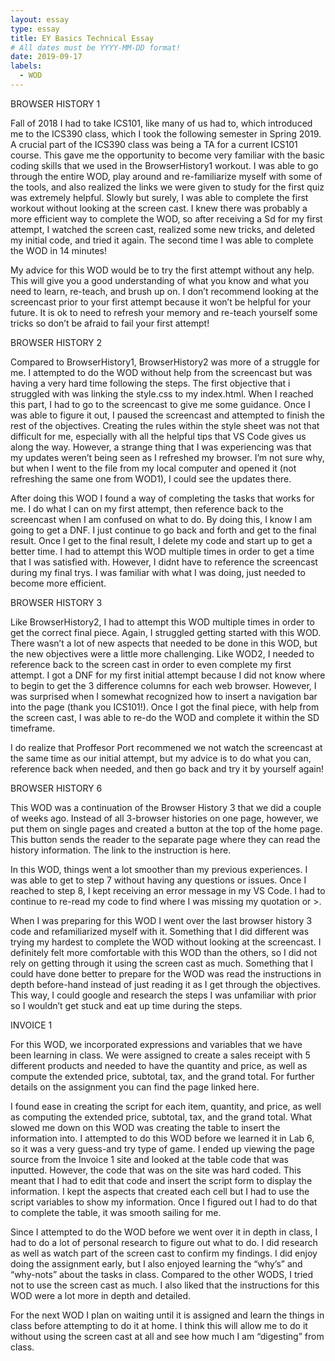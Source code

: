 ```yaml
---
layout: essay
type: essay
title: EY Basics Technical Essay
# All dates must be YYYY-MM-DD format!
date: 2019-09-17
labels:
  - WOD
---
```


BROWSER HISTORY 1

Fall of 2018 I had to take ICS101, like many of us had to, which introduced me to the ICS390 class, which I took the following semester in Spring 2019. A crucial part of the ICS390 class was being a TA for a current ICS101 course. This gave me the opportunity to become very familiar with the basic coding skills that we used in the BrowserHistory1 workout. I was able to go through the entire WOD, play around and re-familiarize myself with some of the tools, and also realized the links we were given to study for the first quiz was extremely helpful. Slowly but surely, I was able to complete the first workout without looking at the screen cast. I knew there was probably a more efficient way to complete the WOD, so after receiving a Sd for my first attempt, I watched the screen cast, realized some new tricks, and deleted my initial code, and tried it again. The second time I was able to complete the WOD in 14 minutes!

My advice for this WOD would be to try the first attempt without any help. This will give you a good understanding of what you know and what you need to learn, re-teach, and brush up on. I don’t recommend looking at the screencast prior to your first attempt because it won’t be helpful for your future. It is ok to need to refresh your memory and re-teach yourself some tricks so don’t be afraid to fail your first attempt! 


BROWSER HISTORY 2

Compared to BrowserHistory1, BrowserHistory2 was more of a struggle for me. I attempted to do the WOD without help from the screencast but was having a very hard time following the steps. The first objective that i struggled with was linking the style.css to my index.html. When I reached this part, I had to go to the screencast to give me some guidance. Once I was able to figure it out, I paused the screencast and attempted to finish the rest of the objectives. Creating the rules within the style sheet was not that difficult for me, especially with all the helpful tips that VS Code gives us along the way. However,  a strange thing that I was experiencing was that my updates weren’t being seen as I refreshed my browser. I’m not sure why, but when I went to the file from my local computer and opened it (not refreshing the same one from WOD1), I could see the updates there. 

After doing this WOD I found a way of completing the tasks that works for me. I do what I can on my first attempt, then reference back to the screencast when I am confused on what to do. By doing this, I know I am going to get a DNF. I just continue to go back and forth and get to the final result. Once I get to the final result, I delete my code and start up to get a better time. I had to attempt this WOD multiple times in order to get a time that I was satisfied with. However, I didnt have to reference the screencast during my final trys. I was familiar with what I was doing, just needed to become more efficient. 

BROWSER HISTORY 3

Like BrowserHistory2, I had to attempt this WOD multiple times in order to get the correct final piece. Again, I struggled getting started with this WOD. There wasn’t a lot of new aspects that needed to be done in this WOD, but the new objectives were a little more challenging. Like WOD2, I needed to reference back to the screen cast in order to even complete my first attempt. I got a DNF for my first initial attempt because I did not know where to begin to get the 3 difference columns for each web browser. However, I was surprised when I somewhat recognized how to insert a navigation bar into the page (thank you ICS101!). Once I got the final piece, with help from the screen cast, I was able to re-do the WOD and complete it within the SD timeframe. 

I do realize that Proffesor Port recommened we not watch the screencast at the same time as our initial attempt, but my advice is to do what you can, reference back when needed, and then go back and try it by yourself again! 

BROWSER HISTORY 6

This WOD was a continuation of the Browser History 3 that we did a couple of weeks ago. Instead of all 3-browser histories on one page, however, we put them on single pages and created a button at the top of the home page. This button sends the reader to the separate page where they can read the history information. The link to the instruction is here. 

In this WOD, things went a lot smoother than my previous experiences. I was able to get to step 7 without having any questions or issues. Once I reached to step 8, I kept receiving an error message in my VS Code. I had to continue to re-read my code to find where I was missing my quotation or >. 

When I was preparing for this WOD I went over the last browser history 3 code and refamiliarized myself with it. Something that I did different was trying my hardest to complete the WOD without looking at the screencast. I definitely felt more comfortable with this WOD than the others, so I did not rely on getting through it using the screen cast as much. Something that I could have done better to prepare for the WOD was read the instructions in depth before-hand instead of just reading it as I get through the objectives. This way, I could google and research the steps I was unfamiliar with prior so I wouldn’t get stuck and eat up time during the steps. 

INVOICE 1

For this WOD, we incorporated expressions and variables that we have been learning in class. We were assigned to create a sales receipt with 5 different products and needed to have the quantity and price, as well as compute the extended price, subtotal, tax, and the grand total. For further details on the assignment you can find the page linked here. 

I found ease in creating the script for each item, quantity, and price, as well as computing the extended price, subtotal, tax, and the grand total. What slowed me down on this WOD was creating the table to insert the information into. I attempted to do this WOD before we learned it in Lab 6, so it was a very guess-and try type of game. I ended up viewing the page source from the Invoice 1 site and looked at the table code that was inputted. However, the code that was on the site was hard coded. This meant that I had to edit that code and insert the script form to display the information. I kept the aspects that created each cell but I had to use the script variables to show my information. Once I figured out I had to do that to complete the table, it was smooth sailing for me. 

Since I attempted to do the WOD before we went over it in depth in class, I had to do a lot of personal research to figure out what to do. I did research as well as watch part of the screen cast to confirm my findings. I did enjoy doing the assignment early, but I also enjoyed learning the “why’s” and “why-nots” about the tasks in class. Compared to the other WODS, I tried not to use the screen cast as much. I also liked that the instructions for this WOD were a lot more in depth and detailed. 

For the next WOD I plan on waiting until it is assigned and learn the things in class before attempting to do it at home. I think this will allow me to do it without using the screen cast at all and see how much I am “digesting” from class. 

